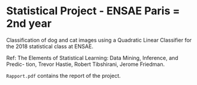 # Statistical Project - ENSAE Paris = 2nd year

Classification of dog and cat images using a Quadratic Linear Classifier for the 2018 statistical class at ENSAE.

Ref:
The Elements of Statistical Learning: Data Mining, Inference, and Predic- tion, Trevor Hastie, Robert Tibshirani, Jerome Friedman.

`Rapport.pdf` contains the report of the project.
